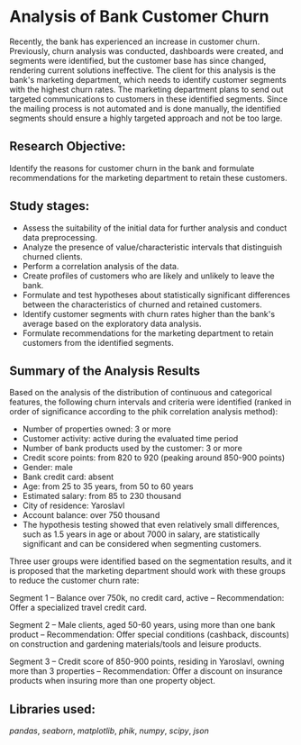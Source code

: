 # Analysis of Bank Customer Churn

Recently, the bank has experienced an increase in customer churn. Previously, churn analysis was conducted, dashboards were created, and segments were identified, but the customer base has since changed, rendering current solutions ineffective. The client for this analysis is the bank's marketing department, which needs to identify customer segments with the highest churn rates. The marketing department plans to send out targeted communications to customers in these identified segments. Since the mailing process is not automated and is done manually, the identified segments should ensure a highly targeted approach and not be too large.

## Research Objective:

Identify the reasons for customer churn in the bank and formulate recommendations for the marketing department to retain these customers.

## Study stages:

- Assess the suitability of the initial data for further analysis and conduct data preprocessing.
- Analyze the presence of value/characteristic intervals that distinguish churned clients.
- Perform a correlation analysis of the data.
- Create profiles of customers who are likely and unlikely to leave the bank.
- Formulate and test hypotheses about statistically significant differences between the characteristics of churned and retained customers.
- Identify customer segments with churn rates higher than the bank's average based on the exploratory data analysis.
- Formulate recommendations for the marketing department to retain customers from the identified segments.

## Summary of the Analysis Results

Based on the analysis of the distribution of continuous and categorical features, the following churn intervals and criteria were identified (ranked in order of significance according to the phik correlation analysis method):

- Number of properties owned: 3 or more
- Customer activity: active during the evaluated time period
- Number of bank products used by the customer: 3 or more
- Credit score points: from 820 to 920 (peaking around 850-900 points)
- Gender: male
- Bank credit card: absent
- Age: from 25 to 35 years, from 50 to 60 years
- Estimated salary: from 85 to 230 thousand
- City of residence: Yaroslavl
- Account balance: over 750 thousand
- The hypothesis testing showed that even relatively small differences, such as 1.5 years in age or about 7000 in salary, are statistically significant and can be considered when segmenting customers.

Three user groups were identified based on the segmentation results, and it is proposed that the marketing department should work with these groups to reduce the customer churn rate:

Segment 1 – Balance over 750k, no credit card, active – Recommendation: Offer a specialized travel credit card.

Segment 2 – Male clients, aged 50-60 years, using more than one bank product – Recommendation: Offer special conditions (cashback, discounts) on construction and gardening materials/tools and leisure products.

Segment 3 – Credit score of 850-900 points, residing in Yaroslavl, owning more than 3 properties – Recommendation: Offer a discount on insurance products when insuring more than one property object.

## Libraries used:

*pandas*, *seaborn*, *matplotlib*, *phik*, *numpy*, *scipy*, *json*
